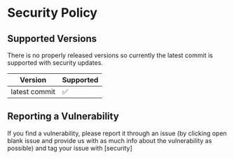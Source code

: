# Security Policy

## Supported Versions

There is no properly released versions so currently the latest commit is supported with security updates.

| Version | Supported          |
| ------- | ------------------ |
| latest commit | :white_check_mark: |

## Reporting a Vulnerability

If you find a vulnerability, please report it through an issue (by clicking open blank issue and provide us with as much info about the vulnerability as possible) and tag your issue with [security]
